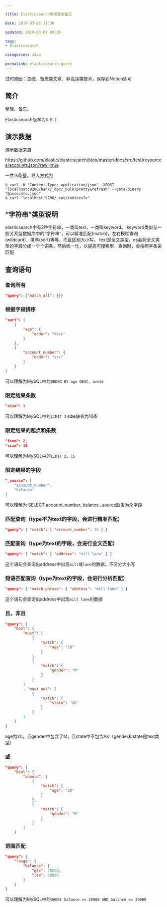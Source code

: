 ```yaml
---

title: Elasticsearch常用查询备忘

date: 2019-03-06 11:36

updated: 2019-03-07 09:20

tags:
- Elasticsearch

categories: Java

permalink: elasticsearch-query
---
```


过时原因：总结、备忘类文章，非高深类技术，保存到Notion即可



## 简介

整理、备忘。

Elasticsearch版本为`6.6.1`



## 演示数据

演示数据来自

https://github.com/elastic/elasticsearch/blob/master/docs/src/test/resources/accounts.json?raw=true

一共1k条整，导入方式为

~~~shell
$ curl -H "Content-Type: application/json" -XPOST "localhost:9200/bank/_doc/_bulk?pretty&refresh" --data-binary "@accounts.json"
$ curl "localhost:9200/_cat/indices?v"
~~~



## “字符串”类型说明

elasticsearch中有2种字符串，一类叫text，一类叫keyword。
keyword类似与一般关系型数据库中的”字符串”，可以精准匹配(match)，左右模糊查询(wildcard)，排序(sort)等等，而且区别大小写。
text是全文类型，es会将全文类型的字段分成一个个词条，然后统一化，以提高可搜索型，查询时，会按照字条来匹配



## 查询语句

### 查询所有

~~~json
"query": {"match_all": {}}
~~~



### 根据字段排序

~~~json
"sort": [
    {
        "age": {
            "order": "desc"
        }
    },
    {
        "account_number": {
            "order": "asc"
        }
    }
]
~~~

可以理解为MySQL中的`ORDER BY age DESC, order`



### 限定结果条数

~~~json
"size": 1
~~~

可以理解为MySQL中的`LIMIT 1`
size缺省为10条



### 限定结果的起点和条数

~~~json
"from": 2,
"size": 15
~~~

可以理解为MySQL中的`LIMIT 2, 15`



### 限定结果的字段

~~~json
"_source": [
    "account_number",
    "balance"
]
~~~

可以理解为 SELECT account_number, balance
_source缺省为全字段



### 匹配查询（type不为text的字段，会进行精准匹配）

~~~json
"query": { "match": { "account_number": 20 } }
~~~



### 匹配查询（type为text的字段，会进行全文匹配）

~~~json
"query": { "match": { "address": "mill lane" } }
~~~

这个语句会查询出address中出现`mill`或`lane`的数据，不区分大小写



### 短语匹配查询（type为text的字段，会进行分析匹配）

~~~json
"query": { "match_phrase": { "address": "mill lane" } }
~~~

这个语句会查询出address中出现`mill lane`的数据



### 且，非且

~~~json
"query": {
    "bool": {
        "must": [
            {
                "match": {
                    "age": "20"
                }
            },
            {
                "match": {
                    "gender": "M"
                }
            }
        ]
        , "must_not": [
            {
                "match": {
                    "state": "AK"
                }
            }
        ]
    }
}
~~~

age为20，且gender中包含了M，且state中不包含AK（gender和state是text类型）



### 或

~~~json
"query": {
    "bool": {
        "should": [
            {
                "match": {
                    "age": "20"
                }
            },
            {
                "match": {
                    "gender": "M"
                }
            }
        ]            
    }
~~~



### 范围匹配

~~~json
"query": {
    "range": {
        "balance": {
            "gte": 20000,
            "lte": 30000
        }
    }
}
~~~

可以理解为MySQL中的`WHERE balance >= 20000 AND balance <= 30000`